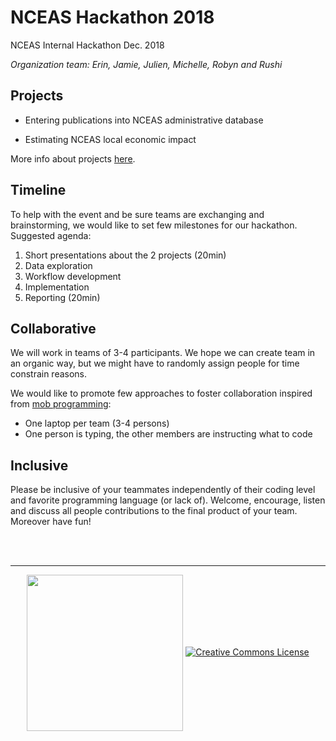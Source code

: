 NCEAS Hackathon 2018
====================

NCEAS Internal Hackathon Dec. 2018

*Organization team: Erin, Jamie, Julien, Michelle, Robyn and Rushi*



## Projects

- Entering publications into NCEAS administrative database

- Estimating NCEAS local economic impact

More info about projects [here](https://docs.google.com/presentation/d/1KEvJhLgi92_-9OwZjFQgDI5lk9qYSAOHakIANIUvYkE/edit?usp=sharing).


## Timeline

To help with the event and be sure teams are exchanging and brainstorming, we would like to set few milestones for our hackathon. Suggested agenda:

1. Short presentations about the 2 projects (20min)
2. Data exploration
3. Workflow development
4. Implementation
5. Reporting (20min)

## Collaborative

We will work in teams of 3-4 participants. We hope we can create team in an organic way, but we might have to randomly assign people for time constrain reasons. 

We would like to promote few approaches to foster collaboration inspired from [mob programming](https://github.com/R-Meetup-SB/hackathon-201806/blob/master/mob-programming.md):

- One laptop per team (3-4 persons)
- One person is typing, the other members are instructing what to code


## Inclusive

Please be inclusive of your teammates independently of their coding level and favorite programming language (or lack of). Welcome, encourage, listen and discuss all people contributions to the final product of your team. Moreover have fun!

<br>
<br>

---

<div>
<p align="center"> <a href="https://www.nceas.ucsb.edu/"><img  src="https://www.nceas.ucsb.edu/files/logos/NCEAS/NCEAS-full%20logo-4C.jpg" width="250px" align="center" /></a> <a rel="license" href="http://creativecommons.org/licenses/by-sa/4.0/"><img alt="Creative Commons License" style="border-width:0" src="https://i.creativecommons.org/l/by-sa/4.0/88x31.png"  /> </p>
</div>


